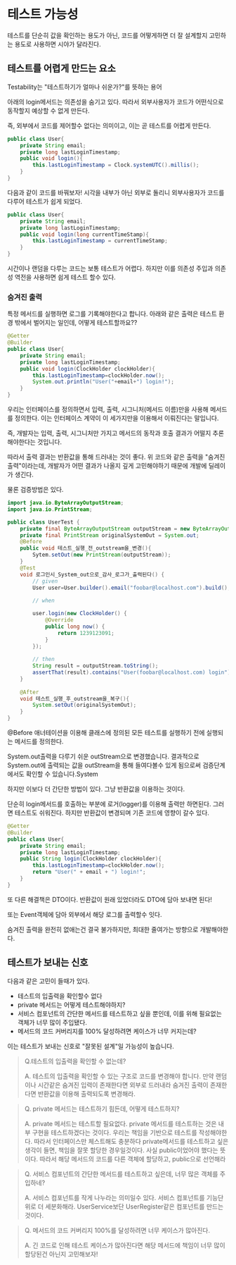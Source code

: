 # 테스트 가능성
테스트를 단순히 값을 확인하는 용도가 아닌, 코드를 어떻게하면 더 잘 설계할지 고민하는 용도로 사용하면 시야가 달라진다.

## 테스트를 어렵게 만드는 요소
Testability는 "테스트하기가 얼마나 쉬운가?"를 뜻하는 용어

아래의 login메서드는 의존성을 숨기고 있다. 따라서 외부사용자가 코드가 어떤식으로 동작할지 예상할 수 없게 만든다.

즉, 외부에서 코드를 제어할수 없다는 의미이고, 이는 곧 테스트를 어렵게 만든다. 
```java
public class User{
    private String email;
    private long lastLoginTimestamp;
    public void login(){
        this.lastLoginTimestamp = Clock.systemUTC().millis();
    }
}
```

다음과 같이 코드를 바꿔보자! 시각을 내부가 아닌 외부로 돌리니 외부사용자가 코드를 다루어 테스트가 쉽게 되었다.
```java
public class User{
    private String email;
    private long lastLoginTimestamp;
    public void login(long currentTimeStamp){
        this.lastLoginTimestamp = currentTimeStamp;
    }
}
```
시간이나 랜덤을 다루는 코드는 보통 테스트가 어렵다. 하지만 이를 의존성 주입과 의존성 역전을 사용하면 쉽게 테스트 할수 있다.

### 숨겨진 출력
특정 메서드를 실행하면 로그를 기록해야한다고 합니다. 아래와 같은 출력은 테스트 환경 밖에서 벌어지는 일인데, 어떻게 테스트할까요??
```java
@Getter
@Builder
public class User{
    private String email;
    private long lastLoginTimestamp;
    public void login(ClockHolder clockHolder){
        this.lastLoginTimestamp=clockHolder.now();
        System.out.println("User("+email+") login!");
    }
}
```
우리는 인터페이스를 정의하면서 입력, 출력, 시그니처(메서드 이름)만을 사용해 메서드를 정의한다. 이는 인터페이스 계약이 이 세가지만을 이용해서 이뤄진다는 말입니다.

즉, 개발자는 입력, 출력, 시그니처만 가지고 메서드의 동작과 호출 결과가 어떨지 추론해야한다는 것입니다.

따라서 출력 결과는 반환값을 통해 드러내는 것이 좋다. 위 코드와 같은 출력을 "숨겨진 출력"이라는데, 개발자가 어떤 결과가 나올지 깊게 고민해야하기 때문에 개발에 딜레이가 생긴다.

물론 검증방법은 있다.

```java
import java.io.ByteArrayOutputStream;
import java.io.PrintStream;

public class UserTest {
    private final ByteArrayOutputStream outputStream = new ByteArrayOutputStream();
    private final PrintStream originalSystemOut = System.out;
    @Before
    public void 테스트_실행_전_outstream을_변경(){
        Sytem.setOut(new PrintStream(outputStream));
    }
    @Test
    void 로그인시_System_out으로_감사_로그가_출력된다() {
        // given
        User user=User.builder().email("foobar@localhost.com").build();
        
        // when

        user.login(new ClockHolder() {
            @Override
            public long now() {
                return 1239123091;
            }
        });
        
        // then
        String result = outputStream.toString();
        assertThat(result).contains("User(foobar@localhost.com) login");
    }
    
    @After
    void 테스트_실행_후_outstream을_복구(){
        System.setOut(originalSystemOut);
    }
}
```
@Before 애너테이션을 이용해 클래스에 정의된 모든 테스트를 실행하기 전에 실행되는 메서드를 정의한다. 
        
System.out출력을 다루기 쉬운 outStream으로 변경했습니다. 결과적으로 System.out에 출력되는 값을 outStream을 통해 들여다볼수 있게 됨으로써 검증단계에서도 확인할 수 있습니다.System

하지만 이보다 더 간단한 방법이 있다. 그냥 반환값을 이용하는 것이다.

단순히 login메서드를 호출하는 부분에 로거(logger)를 이용해 출력만 하면된다. 그러면 테스트도 쉬워진다. 하지만 반환값이 변경되며 기존 코드에 영향이 갈수 있다.
```java
@Getter
@Builder
public class User{
    private String email;
    private long lastLoginTimestamp;
    public String login(ClockHolder clockHolder){
        this.lastLoginTimestamp=clockHolder.now();
        return "User(" + email + ") login!";
    }
}
```

또 다른 해결책은 DTO이다.
반환값이 원래 있었더라도 DTO에 담아 보내면 된다!

또는 Event객체에 담아 외부에서 해당 로그를 출력할수 잇다.

숨겨진 출력을 완전히 없애는건 결국 불가하지만, 최대한 줄여가는 방향으로 개발해야한다.

## 테스트가 보내는 신호
다음과 같은 고민이 들때가 있다.
- 테스트의 입출력을 확인할수 없다
- private 메서드는 어떻게 테스트해야하지?
- 서비스 컴포넌트의 간단한 메서드를 테스트하고 싶을 뿐인데, 이를 위해 필요없는 객체가 너무 많이 주입됐다.
- 메서드의 코드 커버리지를 100% 달성하려면 케이스가 너무 커지는데?

이는 테스트가 보내는 신호로 "잘못된 설계"일 가능성이 높습니다.

> Q.테스트의 입출력을 확인할 수 없는데?
> 
> A. 테스트의 입출력을 확인할 수 있는 구조로 코드를 변경해야 합니다.
>만약 랜덤이나 시간같은 숨겨진 입력이 존재한다면 외부로 드러내라
> 숨겨진 출력이 존재한다면 반환값을 이용해 출력되도록 변경해라.

> Q. private 메서드는 테스트하기 힘든데, 어떻게 테스트하지?
> 
> A. private 메서드는 테스트할 필요없다. private 메서드를 테스트하는 것은 내부 구현을 테스트하겠다는 것이다. 
> 우리는 책임을 기반으로 테스트를 작성해야한다. 따라서 인터페이스만 체스트해도 충분하다
> private메서드를 테스트하고 싶은 생각이 들면, 책임을 잘못 할당한 경우일것이다. 사실 public이었어야 했다는 뜻이다. 
> 따라서 해당 메서드의 코드를 다른 객체에 할당하고, public으로 선언해라

> Q. 서비스 컴포넌트의 간단한 메서드를 테스트하고 싶은데, 너무 많은 객체를 주입하네?
> 
> A. 서비스 컴포넌트를 작게 나누라는 의미일수 있다. 서비스 컴포넌트를 기능단위로 더 세분화해라. UserService보단 UserRegister같은 컴포넌트를 만드는 것이다.

> Q. 메서드의 코드 커버리지 100%를 달성하려면 너무 케이스가 많아진다.
> 
> A. 긴 코드로 인해 테스트 케이스가 많아진다면 해당 메서드에 책임이 너무 많이 할당된건 아닌지 고민해보자!

